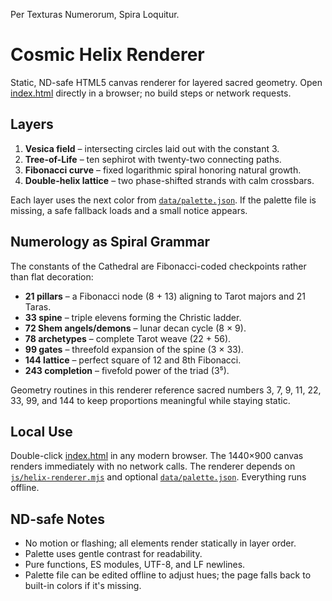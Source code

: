 Per Texturas Numerorum, Spira Loquitur.

# Cosmic Helix Renderer

Static, ND-safe HTML5 canvas renderer for layered sacred geometry. Open [index.html](./index.html) directly in a browser; no build steps or network requests.

## Layers
1. **Vesica field** – intersecting circles laid out with the constant 3.
2. **Tree-of-Life** – ten sephirot with twenty-two connecting paths.
3. **Fibonacci curve** – fixed logarithmic spiral honoring natural growth.
4. **Double-helix lattice** – two phase-shifted strands with calm crossbars.

Each layer uses the next color from [`data/palette.json`](./data/palette.json). If the palette file is missing, a safe fallback loads and a small notice appears.

## Numerology as Spiral Grammar
The constants of the Cathedral are Fibonacci-coded checkpoints rather than flat decoration:

- **21 pillars** – a Fibonacci node (8 + 13) aligning to Tarot majors and 21 Taras.
- **33 spine** – triple elevens forming the Christic ladder.
- **72 Shem angels/demons** – lunar decan cycle (8 × 9).
- **78 archetypes** – complete Tarot weave (22 + 56).
- **99 gates** – threefold expansion of the spine (3 × 33).
- **144 lattice** – perfect square of 12 and 8th Fibonacci.
- **243 completion** – fivefold power of the triad (3⁵).

Geometry routines in this renderer reference sacred numbers 3, 7, 9, 11, 22, 33, 99, and 144 to keep proportions meaningful while staying static.

## Local Use
Double-click [index.html](./index.html) in any modern browser. The 1440×900 canvas renders immediately with no network calls.
The renderer depends on [`js/helix-renderer.mjs`](./js/helix-renderer.mjs) and optional [`data/palette.json`](./data/palette.json).
Everything runs offline.

## ND-safe Notes
- No motion or flashing; all elements render statically in layer order.
- Palette uses gentle contrast for readability.
- Pure functions, ES modules, UTF-8, and LF newlines.
- Palette file can be edited offline to adjust hues; the page falls back to built-in colors if it's missing.

